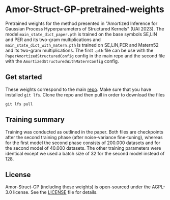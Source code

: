 # Amor-Struct-GP-pretrained-weights
Pretrained weights for the method presented in "Amortized Inference for Gaussian Process Hyperparameters of Structured Kernels" (UAI 2023). The model `main_state_dict_paper.pth` is trained on the base symbols SE,LIN and PER and its two-gram multiplications and `main_state_dict_with_matern.pth` is trained on SE,LIN,PER and Matern52 and its two-gram multiplications. The first `.pth` file can be use with the `PaperAmortizedStructuredConfig` config in the main repo and the second file with the `AmortizedStructuredWithMaternConfig` config. 
## Get started
These weights correspond to the main [repo](https://github.com/boschresearch/Amor-Struct-GP). Make sure that you have installed `git lfs`. Clone the repo and then pull in order to download the files
```
git lfs pull
```
## Training summary
Training was conducted as outlined in the paper. Both files are checkpoints after the second training phase (after noise-variance fine-tuning), whereas for the first model the second phase consists of 200.000 datasets and for the second model of 40.000 datasets. The other training parameters were identical except we used a batch size of 32 for the second model instead of 128.

## License
Amor-Struct-GP (including these weights) is open-sourced under the AGPL-3.0 license. See the
[LICENSE](LICENSE) file for details.
